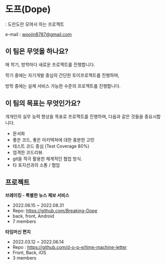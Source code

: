 <h1>도프(Dope)</h1>
: 도란도란 모여서 하는 프로젝트

e-mail : woojin8787@gmail.com

## 이 팀은 무엇을 하나요?

매 학기, 방학마다 새로운 프로젝트를 진행합니다.

학기 중에는 자기개발 중심의 간단한 토이프로젝트를 진행하며,

방학 중에는 실제 서비스 가능한 수준의 프로젝트를 진행합니다.

## 이 팀의 목표는 무엇인가요?

개개인의 실무 능력 향상을 목표로 프로젝트를 진행하며, 다음과 같은 것들을 중요시합니다.
- 문서화
- 좋은 코드, 좋은 아키텍쳐에 대한 충분한 고민
- 테스트 코드 중심 (Test Coverage 80%)
- 엄격한 코드리뷰.
- git을 적극 활용한 체계적인 협업 방식.
- 타 포지션과의 소통 / 협업

## 프로젝트

<b>브레이킹 - 특별한 뉴스 제보 서비스</b>
- 2022.06.15 ~ 2022.08.31
- Repo: https://github.com/Breaking-Dope
- back, front, Android
- 7 members

<b>타임머신 편지</b>
- 2022.03.12 ~ 2022.06.14
- Repo : https://github.com/d-o-p-e/time-machine-letter
- Front, Back, iOS
- 3 members
